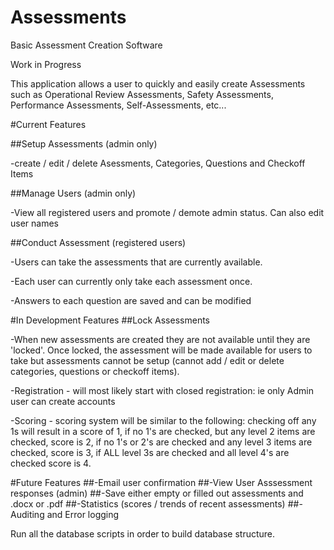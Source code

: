 # Assessments
Basic Assessment Creation Software

Work in Progress

This application allows a user to quickly and easily create Assessments such as Operational Review Assessments, Safety Assessments, Performance Assessments, Self-Assessments, etc...

#Current Features

##Setup Assessments (admin only)

  -create / edit / delete Asessments, Categories, Questions and Checkoff Items

##Manage Users (admin only)
  
  -View all registered users and promote / demote admin status. Can also edit user names

##Conduct Assessment (registered users)
  
  -Users can take the assessments that are currently available. 
  
  -Each user can currently only take each assessment once.
  
  -Answers to each question are saved and can be modified


#In Development Features
##Lock Assessments 

-When new assessments are created they are not available until they are 'locked'. Once locked, the assessment will be made available for users to take but assessments cannot be setup (cannot add / edit or delete categories, questions or checkoff items).

-Registration - will most likely start with closed registration: ie only Admin user can create accounts

-Scoring - scoring system will be similar to the following: checking off any 1s will result in a score of 1, if no 1's are checked, but any level 2 items are checked, score is 2, if no 1's or 2's are checked and any level 3 items are checked, score is 3, if ALL level 3s are checked and all level 4's are checked score is 4. 

#Future Features
##-Email user confirmation
##-View User Asssessment responses (admin)
##-Save either empty or filled out assessments and .docx or .pdf
##-Statistics (scores / trends of recent assessments)
##-Auditing and Error logging

Run all the database scripts in order to build database structure.
